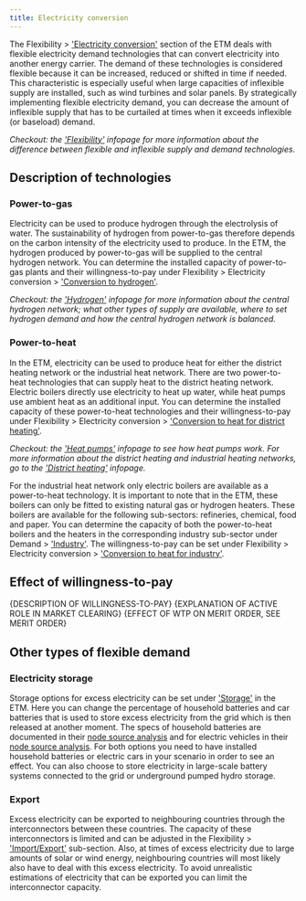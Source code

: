 ```yaml
---
title: Electricity conversion
---
```


The Flexibility > ['Electricity conversion'](https://pro.energytransitionmodel.com/scenario/flexibility/flexibility_conversion/conversion-by-flexible-demand-technologies) section of the ETM deals with flexible electricity demand technologies that can convert electricity into another energy carrier. The demand of these technologies is considered flexible because it can be increased, reduced or shifted in time if needed. This characteristic is especially useful when large capacities of inflexible supply are installed, such as wind turbines and solar panels. By strategically implementing flexible electricity demand, you can decrease the amount of inflexible supply that has to be curtailed at times when it exceeds inflexible (or baseload) demand.

_Checkout: the ['Flexibility'](flexibility) infopage for more information about the difference between flexible and inflexible supply and demand technologies._

## Description of technologies

### Power-to-gas
Electricity can be used to produce hydrogen through the electrolysis of water. The sustainability of hydrogen from power-to-gas therefore depends on the carbon intensity of the electricity used to produce. In the ETM, the hydrogen produced by power-to-gas will be supplied to the central hydrogen network. You can determine the installed capacity of power-to-gas plants and their willingness-to-pay under Flexibility > Electricity conversion > ['Conversion to hydrogen'](https://pro.energytransitionmodel.com/scenario/flexibility/flexibility_conversion/conversion-to-hydrogen).

_Checkout: the ['Hydrogen'](hydrogen) infopage for more information about the central hydrogen network; what other types of supply are available, where to set hydrogen demand and how the central hydrogen network is balanced._

### Power-to-heat
In the ETM, electricity can be used to produce heat for either the district heating network or the industrial heat network. There are two power-to-heat technologies that can supply heat to the district heating network. Electric boilers directly use electricity to heat up water, while heat pumps use ambient heat as an additional input. You can determine the installed capacity of these power-to-heat technologies and their willingness-to-pay under Flexibility > Electricity conversion > ['Conversion to heat for district heating'](https://pro.energytransitionmodel.com/scenario/flexibility/flexibility_conversion/conversion-to-heat-for-district-heating).

_Checkout: the ['Heat pumps'](heat-pumps) infopage to see how heat pumps work. For more information about the district heating and industrial heating networks, go to the ['District heating'](heat-networks) infopage._

For the industrial heat network only electric boilers are available as a power-to-heat technology. It is important to note that in the ETM, these boilers can only be fitted to existing natural gas or hydrogen heaters. These boilers are available for the following sub-sectors: refineries, chemical, food and paper. You can determine the capacity of both the power-to-heat boilers and the heaters in the corresponding industry sub-sector under Demand  > ['Industry'](https://pro.energytransitionmodel.com/scenario/demand/industry/energy-demand-in-the-industry). The willingness-to-pay can be set under Flexibility > Electricity conversion > ['Conversion to heat for industry'](https://pro.energytransitionmodel.com/scenario/flexibility/flexibility_conversion/conversion-to-heat-for-industry).

## Effect of willingness-to-pay
{DESCRIPTION OF WILLINGNESS-TO-PAY}
{EXPLANATION OF ACTIVE ROLE IN MARKET CLEARING}
{EFFECT OF WTP ON MERIT ORDER, SEE MERIT ORDER}

## Other types of flexible demand

### Electricity storage
Storage options for excess electricity can be set under ['Storage'](https://pro.energytransitionmodel.com/scenario/flexibility/flexibility_storage/electricity-storage) in the ETM. Here you can change the percentage of household batteries and car batteries that is used to store excess electricity from the grid which is then released at another moment. The specs of household batteries are documented in their [node source analysis](https://github.com/quintel/etdataset-public/blob/master/nodes_source_analyses/households/households_flexibility_p2p_electricity.converter.xlsx) and for electric vehicles in their [node source analysis](https://github.com/quintel/etdataset-public/blob/master/nodes_source_analyses/transport/transport_car_using_electricity.converter.xlsx). For both options you need to have installed household batteries or electric cars in your scenario in order to see an effect. You can also choose to store electricity in large-scale battery systems connected to the grid or underground pumped hydro storage.

### Export
Excess electricity can be exported to neighbouring countries through the interconnectors between these countries. The capacity of these interconnectors is limited and can be adjusted in the Flexibility > ['Import/Export'](https://pro.energytransitionmodel.com/scenario/flexibility/electricity_import_export/interconnector-1) sub-section. Also, at times of excess electricity due to large amounts of solar or wind energy, neighbouring countries will most likely also have to deal with this excess electricity. To avoid unrealistic estimations of electricity that can be exported you can limit the interconnector capacity.
